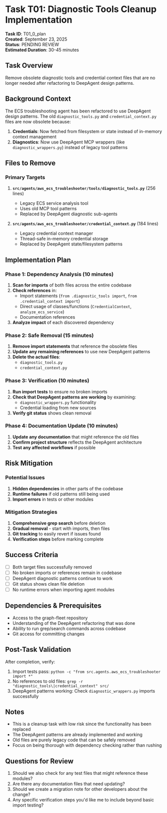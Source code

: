 # Task T01: Diagnostic Tools Cleanup Implementation

**Task ID**: T01_0_plan  
**Created**: September 23, 2025  
**Status**: PENDING REVIEW  
**Estimated Duration**: 30-45 minutes

## Task Overview

Remove obsolete diagnostic tools and credential context files that are no longer needed after refactoring to DeepAgent design patterns.

## Background Context

The ECS troubleshooting agent has been refactored to use DeepAgent design patterns. The old `diagnostic_tools.py` and `credential_context.py` files are now obsolete because:

1. **Credentials**: Now fetched from filesystem or state instead of in-memory context management
2. **Diagnostics**: Now use DeepAgent MCP wrappers (like `diagnostic_wrappers.py`) instead of legacy tool patterns

## Files to Remove

### Primary Targets
1. **`src/agents/aws_ecs_troubleshooter/tools/diagnostic_tools.py`** (256 lines)
   - Legacy ECS service analysis tool
   - Uses old MCP tool patterns
   - Replaced by DeepAgent diagnostic sub-agents

2. **`src/agents/aws_ecs_troubleshooter/credential_context.py`** (184 lines)
   - Legacy credential context manager
   - Thread-safe in-memory credential storage
   - Replaced by DeepAgent state/filesystem patterns

## Implementation Plan

### Phase 1: Dependency Analysis (10 minutes)
1. **Scan for imports** of both files across the entire codebase
2. **Check references** in:
   - Import statements (`from .diagnostic_tools import`, `from .credential_context import`)
   - Direct usage of classes/functions (`CredentialContext`, `analyze_ecs_service`)
   - Documentation references
3. **Analyze impact** of each discovered dependency

### Phase 2: Safe Removal (15 minutes)
1. **Remove import statements** that reference the obsolete files
2. **Update any remaining references** to use new DeepAgent patterns
3. **Delete the actual files**:
   - `diagnostic_tools.py`
   - `credential_context.py`

### Phase 3: Verification (10 minutes)
1. **Run import tests** to ensure no broken imports
2. **Check that DeepAgent patterns are working** by examining:
   - `diagnostic_wrappers.py` functionality
   - Credential loading from new sources
3. **Verify git status** shows clean removal

### Phase 4: Documentation Update (10 minutes)
1. **Update any documentation** that might reference the old files
2. **Confirm project structure** reflects the DeepAgent architecture
3. **Test any affected workflows** if possible

## Risk Mitigation

### Potential Issues
1. **Hidden dependencies** in other parts of the codebase
2. **Runtime failures** if old patterns still being used
3. **Import errors** in tests or other modules

### Mitigation Strategies
1. **Comprehensive grep search** before deletion
2. **Gradual removal** - start with imports, then files
3. **Git tracking** to easily revert if issues found
4. **Verification steps** before marking complete

## Success Criteria

- [ ] Both target files successfully removed
- [ ] No broken imports or references remain in codebase
- [ ] DeepAgent diagnostic patterns continue to work
- [ ] Git status shows clean file deletion
- [ ] No runtime errors when importing agent modules

## Dependencies & Prerequisites

- Access to the graph-fleet repository
- Understanding of the DeepAgent refactoring that was done
- Ability to run grep/search commands across codebase
- Git access for committing changes

## Post-Task Validation

After completion, verify:
1. Import tests pass: `python -c "from src.agents.aws_ecs_troubleshooter import *"`
2. No references to old files: `grep -r "diagnostic_tools\|credential_context" src/`
3. DeepAgent patterns working: Check `diagnostic_wrappers.py` imports successfully

## Notes

- This is a cleanup task with low risk since the functionality has been replaced
- The DeepAgent patterns are already implemented and working
- Old files are purely legacy code that can be safely removed
- Focus on being thorough with dependency checking rather than rushing

## Questions for Review

1. Should we also check for any test files that might reference these modules?
2. Are there any documentation files that need updating?
3. Should we create a migration note for other developers about the change?
4. Any specific verification steps you'd like me to include beyond basic import testing?
